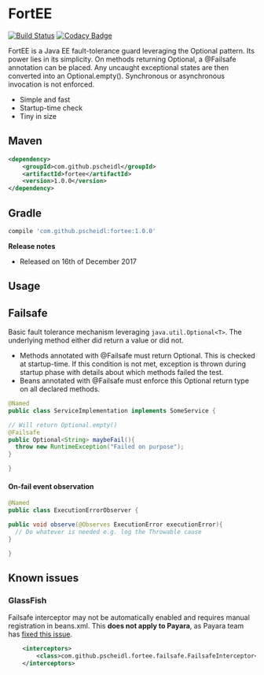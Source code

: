# FortEE

[![Build Status](https://travis-ci.org/Pscheidl/FortEE.svg?branch=master)](https://travis-ci.org/Pscheidl/FortEE)
[![Codacy Badge](https://api.codacy.com/project/badge/Grade/cab8a9609a9a4362a18c1ff3f759cf02)](https://www.codacy.com/app/pavel.junior/FortEE?utm_source=github.com&amp;utm_medium=referral&amp;utm_content=Pscheidl/FortEE&amp;utm_campaign=Badge_Grade)

FortEE is a Java EE fault-tolerance guard leveraging the Optional pattern. Its power lies in its simplicity. On methods returning Optional<T>, a @Failsafe annotation can be placed. Any uncaught exceptional states are then converted into an Optional.empty(). Synchronous or asynchronous invocation is not enforced.

- Simple and fast
- Startup-time check
- Tiny in size


## Maven
```xml
<dependency>
    <groupId>com.github.pscheidl</groupId>
    <artifactId>fortee</artifactId>
    <version>1.0.0</version>
</dependency>
```
## Gradle
```groovy
compile 'com.github.pscheidl:fortee:1.0.0'
```
**Release notes**
- Released on 16th of December 2017

## Usage

## Failsafe

Basic fault tolerance mechanism leveraging `java.util.Optional<T>`. The underlying method either did return a value or did not.

- Methods annotated with @Failsafe must return Optional<T>. This is checked at startup-time. If this condition is not met, exception is thrown during startup phase with details about which methods failed the test.
- Beans annotated with @Failsafe must enforce this Optional<T> return type on all declared methods.

```java
@Named
public class ServiceImplementation implements SomeService {

// Will return Optional.empty()
@Failsafe
public Optional<String> maybeFail(){
  throw new RuntimeException("Failed on purpose");
}

}
```
#### On-fail event observation
```java
@Named
public class ExecutionErrorObserver {

public void observe(@Observes ExecutionError executionError){
  // Do whatever is needed e.g. log the Throwable cause
}

}
```

## Known issues

### GlassFish

Failsafe interceptor may not be automatically enabled and requires manual registration in beans.xml. This **does not apply to Payara**, as Payara team has [fixed this issue](https://github.com/payara/Payara/issues/1532).

```xml
    <interceptors>
        <class>com.github.pscheidl.fortee.failsafe.FailsafeInterceptor</class>
    </interceptors>
``` 

